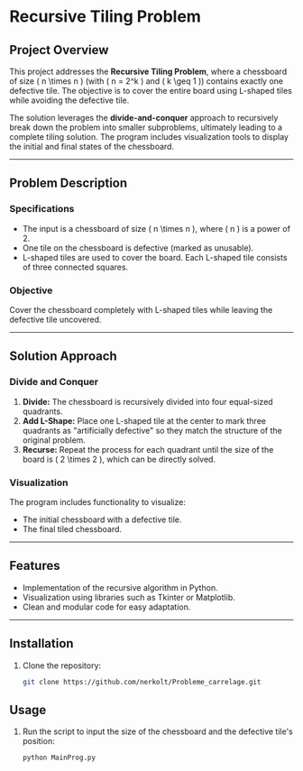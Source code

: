 # Recursive Tiling Problem

## Project Overview

This project addresses the **Recursive Tiling Problem**, where a chessboard of size \( n \times n \) (with \( n = 2^k \) and \( k \geq 1 \)) contains exactly one defective tile. The objective is to cover the entire board using L-shaped tiles while avoiding the defective tile.

The solution leverages the **divide-and-conquer** approach to recursively break down the problem into smaller subproblems, ultimately leading to a complete tiling solution. The program includes visualization tools to display the initial and final states of the chessboard.

---

## Problem Description

### Specifications

- The input is a chessboard of size \( n \times n \), where \( n \) is a power of 2.
- One tile on the chessboard is defective (marked as unusable).
- L-shaped tiles are used to cover the board. Each L-shaped tile consists of three connected squares.

### Objective

Cover the chessboard completely with L-shaped tiles while leaving the defective tile uncovered.

---

## Solution Approach

### Divide and Conquer

1. **Divide:** The chessboard is recursively divided into four equal-sized quadrants.
2. **Add L-Shape:** Place one L-shaped tile at the center to mark three quadrants as "artificially defective" so they match the structure of the original problem.
3. **Recurse:** Repeat the process for each quadrant until the size of the board is \( 2 \times 2 \), which can be directly solved.

### Visualization

The program includes functionality to visualize:
- The initial chessboard with a defective tile.
- The final tiled chessboard.

---

## Features

- Implementation of the recursive algorithm in Python.
- Visualization using libraries such as Tkinter or Matplotlib.
- Clean and modular code for easy adaptation.

---

## Installation

1. Clone the repository:
   ```bash
   git clone https://github.com/nerkolt/Probleme_carrelage.git

## Usage

1. Run the script to input the size of the chessboard and the defective tile's position:
   ```bash
   python MainProg.py
